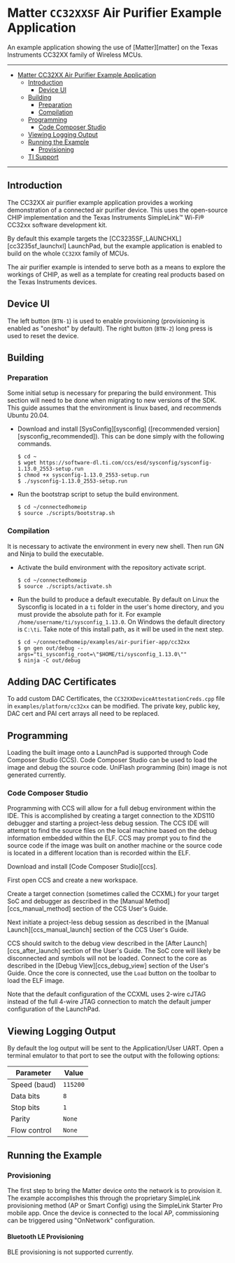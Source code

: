 # Matter `CC32XXSF` Air Purifier Example Application

An example application showing the use of [Matter][matter] on the Texas
Instruments CC32XX family of Wireless MCUs.

---

-   [Matter CC32XX Air Purifier Example Application](#matter-cc32xxsf-air-purifier-example-application)
    -   [Introduction](#introduction)
        -   [Device UI](#device-ui)
    -   [Building](#building)
        -   [Preparation](#preparation)
        -   [Compilation](#compilation)
    -   [Programming](#programming)
        -   [Code Composer Studio](#code-composer-studio)
    -   [Viewing Logging Output](#viewing-logging-output)
    -   [Running the Example](#running-the-example)
        -   [Provisioning](#provisioning)
    -   [TI Support](#ti-support)

---

## Introduction

The CC32XX air purifier example application provides a working demonstration of
a connected air purifier device. This uses the open-source CHIP implementation
and the Texas Instruments SimpleLink™ Wi-Fi® CC32xx software development kit.

By default this example targets the [CC3235SF_LAUNCHXL][cc3235sf_launchxl]
LaunchPad, but the example application is enabled to build on the whole `CC32XX`
family of MCUs.

The air purifier example is intended to serve both as a means to explore the
workings of CHIP, as well as a template for creating real products based on the
Texas Instruments devices.

## Device UI

The left button (`BTN-1`) is used to enable provisioning (provisioning is
enabled as "oneshot" by default). The right button (`BTN-2`) long press is used
to reset the device.

## Building

### Preparation

Some initial setup is necessary for preparing the build environment. This
section will need to be done when migrating to new versions of the SDK. This
guide assumes that the environment is linux based, and recommends Ubuntu 20.04.

-   Download and install [SysConfig][sysconfig] ([recommended
    version][sysconfig_recommended]). This can be done simply with the following
    commands.

    ```
    $ cd ~
    $ wget https://software-dl.ti.com/ccs/esd/sysconfig/sysconfig-1.13.0_2553-setup.run
    $ chmod +x sysconfig-1.13.0_2553-setup.run
    $ ./sysconfig-1.13.0_2553-setup.run
    ```

-   Run the bootstrap script to setup the build environment.

    ```
    $ cd ~/connectedhomeip
    $ source ./scripts/bootstrap.sh
    ```

### Compilation

It is necessary to activate the environment in every new shell. Then run GN and
Ninja to build the executable.

-   Activate the build environment with the repository activate script.

    ```
    $ cd ~/connectedhomeip
    $ source ./scripts/activate.sh
    ```

-   Run the build to produce a default executable. By default on Linux the
    Sysconfig is located in a `ti` folder in the user's home directory, and you
    must provide the absolute path for it. For example
    `/home/username/ti/sysconfig_1.13.0`. On Windows the default directory is
    `C:\ti`. Take note of this install path, as it will be used in the next
    step.


    ```
    $ cd ~/connectedhomeip/examples/air-purifier-app/cc32xx
    $ gn gen out/debug --args="ti_sysconfig_root=\"$HOME/ti/sysconfig_1.13.0\""
    $ ninja -C out/debug
    ```

## Adding DAC Certificates

To add custom DAC Certificates, the `CC32XXDeviceAttestationCreds.cpp` file in
`examples/platform/cc32xx` can be modified. The private key, public key, DAC
cert and PAI cert arrays all need to be replaced.

## Programming

Loading the built image onto a LaunchPad is supported through Code Composer
Studio (CCS). Code Composer Studio can be used to load the image and debug the
source code. UniFlash programming (bin) image is not generated currently.

### Code Composer Studio

Programming with CCS will allow for a full debug environment within the IDE.
This is accomplished by creating a target connection to the XDS110 debugger and
starting a project-less debug session. The CCS IDE will attempt to find the
source files on the local machine based on the debug information embedded within
the ELF. CCS may prompt you to find the source code if the image was built on
another machine or the source code is located in a different location than is
recorded within the ELF.

Download and install [Code Composer Studio][ccs].

First open CCS and create a new workspace.

Create a target connection (sometimes called the CCXML) for your target SoC and
debugger as described in the [Manual Method][ccs_manual_method] section of the
CCS User's Guide.

Next initiate a project-less debug session as described in the [Manual
Launch][ccs_manual_launch] section of the CCS User's Guide.

CCS should switch to the debug view described in the [After
Launch][ccs_after_launch] section of the User's Guide. The SoC core will likely
be disconnected and symbols will not be loaded. Connect to the core as described
in the [Debug View][ccs_debug_view] section of the User's Guide. Once the core
is connected, use the `Load` button on the toolbar to load the ELF image.

Note that the default configuration of the CCXML uses 2-wire cJTAG instead of
the full 4-wire JTAG connection to match the default jumper configuration of the
LaunchPad.

## Viewing Logging Output

By default the log output will be sent to the Application/User UART. Open a
terminal emulator to that port to see the output with the following options:

| Parameter    | Value    |
| ------------ | -------- |
| Speed (baud) | `115200` |
| Data bits    | `8`      |
| Stop bits    | `1`      |
| Parity       | `None`   |
| Flow control | `None`   |

## Running the Example

### Provisioning

The first step to bring the Matter device onto the network is to provision it.
The example accomplishes this through the proprietary SimpleLink provisioning
method (AP or Smart Config) using the SimpleLink Starter Pro mobile app. Once
the device is connected to the local AP, commissioning can be triggered using
"OnNetwork" configuration.

#### Bluetooth LE Provisioning

BLE provisioning is not supported currently.
